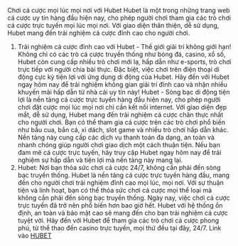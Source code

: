 Chơi cá cược mọi lúc mọi nơi với Hubet
Hubet là một trong những trang web cá cược uy tín hàng đầu hiện nay, cho phép người chơi tham gia
các trò chơi cá cược trực tuyến mọi lúc mọi nơi. Với giao diện thân thiện, dễ sử dụng, Hubet mang đến
trải nghiệm cá cược đỉnh cao cho người chơi.
1. Trải nghiệm cá cược đỉnh cao với Hubet - Thế giới giải trí
không giới hạn!
Không chỉ có các trò cá cược truyền thống như bóng đá, casino, xổ số, Hubet còn cung cấp nhiều trò
chơi mới lạ, hấp dẫn như e-sports, trò chơi trực tiếp với người chia bài thực. Đặc biệt, việc chơi trên điện
thoại di động cực kỳ tiện lợi với ứng dụng di động của Hubet.
Hãy đến với Hubet ngay hôm nay để trải nghiệm không gian giải trí đỉnh cao và nhận nhiều khuyến mãi
hấp dẫn từ nhà cái uy tín này!
Hubet - Sòng bạc di động tiện lợi là nền tảng cá cược trực tuyến hàng đầu hiện nay, cho phép người
chơi đặt cược mọi lúc mọi nơi chỉ cần kết nối internet.
Với giao diện đẹp mắt, dễ sử dụng, Hubet mang đến trải nghiệm cá cược chân thực nhất cho người chơi.
Bạn có thể tham gia cá cược trên các trò chơi phổ biến như bầu cua, bắn cá, xì dách, slot game và nhiều
trò chơi hấp dẫn khác.
Nền tảng này cung cấp các dịch vụ thanh toán đa dạng, an toàn và nhanh chóng giúp người chơi giao
dịch một cách thuận tiện.
Nếu bạn đam mê cá cược trực tuyến, hãy truy cập Hubet ngay hôm nay để trải nghiệm sự hấp dẫn và
tiện lợi mà nền tảng này mang lại.
3. Hubet: Nơi bạn thỏa sức chơi cá cược 24/7, không cần
phải đến sòng bạc truyền thống.
Hubet là nền tảng cá cược trực tuyến hàng đầu, mang đến cho người chơi trải nghiệm đỉnh cao mọi lúc,
mọi nơi. Với sự thuận tiện và linh hoạt, bạn có thể thỏa sức chơi cá cược mọi thể loại mà không cần phải
đến sòng bạc truyền thống.
Ngày nay, việc chơi cá cược trực tuyến đã trở nên phổ biến hơn bao giờ hết. Hubet với hệ thống ổn định,
an toàn và bảo mật cao sẽ mang đến cho bạn trải nghiệm cá cược tuyệt vời.
Hãy đến với Hubet để tham gia các trò chơi cá cược phong phú, từ thể thao đến casino trực tuyến, mọi
thứ đều tại đây, 24/7.
Link vào <a href="https://hubet.gifts/">HUBET </a>
